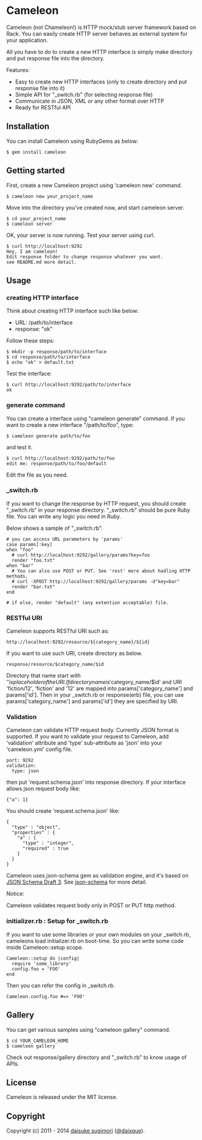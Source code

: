 Cameleon
=======================================

Cameleon (not Chameleon!) is HTTP mock/stub server framework based on Rack. 
You can easily create HTTP server behaves as external system for your application.

All you have to do to create a new HTTP interface is simply make directory and put response file into the directory.

Features:

 - Easy to create new HTTP interfaces (only to create directory and put response file into it)
 - Simple API for "_switch.rb" (for selecting response file)
 - Communicate in JSON, XML or any other format over HTTP
 - Ready for RESTful API


## Installation
You can install Cameleon using RubyGems as below:

    $ gem install cameleon

  
## Getting started
First, create a new Cameleon project using 'cameleon new' command.

    $ cameleon new your_project_name

Move into the directory you've created now, and start cameleon server.

    $ cd your_project_name
    $ cameleon server

OK, your server is now running. Test your server using curl.

    $ curl http://localhost:9292
    Hey, I am cameleon!
    Edit response folder to change response whatever you want.
    see README.md more detail.


## Usage
### creating HTTP interface
Think about creating HTTP interface such like below:

 - URL: /path/to/interface
 - response: "ok"

Follow these steps:

    $ mkdir -p response/path/to/interface
    $ cd response/path/to/interface
    $ echo "ok" > default.txt

Test the interface:

    $ curl http://localhost:9292/path/to/interface
    ok

### generate command
You can create a interface using "cameleon generate" command.
If you want to create a new interface "/path/to/foo", type:

    $ cameleon generate path/to/foo

and test it.

    $ curl http://localhost:9292/path/to/foo
    edit me: response/path/to/foo/default

Edit the file as you need.

### _switch.rb
If you want to change the response by HTTP request, you should create "_switch.rb" in your response directory.
"_switch.rb" should be pure Ruby file. You can write any logic you need in Ruby.

Below shows a sample of "_switch.rb".

    # you can access URL parameters by 'params'
    case params[:key]
    when "foo"
      # curl http://localhost:9292/gallery/params?key=foo
      render "foo.txt"
    when "bar"
      # You can also use POST or PUT. See 'rest' more about hadling HTTP methods.
      # curl -XPOST http://localhost:9292/gallery/params -d"key=bar"
      render "bar.txt"
    end
    
    # if else, render "default" (any extention acceptable) file.

### RESTful URI
Cameleon supports RESTful URI such as:

    http://localhost:9292/resource/${category_name}/${id}

If you want to use such URI, create directory as below.

    response/resource/$category_name/$id

Directory that name start with '$' is placeholder of the URI.
If directory name is '$category_name/$id' and URI 'fiction/12',
'fiction' and '12' are mapped into params['category_name'] and params['id'].
Then in your _switch.rb or response(erb) file,
you can use params['category_name'] and params['id'] they are specified by URI.

### Validation
Cameleon can validate HTTP request body. Currently JSON format is supported. If you want to validate your request to Cameleon,  add 'validation' attribute and 'type' sub-attribute as 'json' into your 'cameleon.yml' config file.

    port: 9292
    validation:
      type: json

then put 'request.schema.json' into response directory. If your interface allows json request body like:

    {"a": 1}

You should create 'request.schema.json' like:

    {
      "type" : "object",
      "properties" : {
        "a" : {
          "type" : "integer",
          "required" : true
        }
      }
    }

Cameleon uses json-schema gem as validation engine, and it's based on [JSON Schema Draft 3](http://tools.ietf.org/html/draft-zyp-json-schema-03). See [json-schema](https://github.com/hoxworth/json-schema) for more detail.

Notice:

Cameleon validates request body only in POST or PUT http method.

### initializer.rb : Setup for _switch.rb

If you want to use some libraries or your own modules on your _switch.rb, cameleons load initializer.rb on boot-time.
So you can write some code inside Cameleon::setup scope.

    Cameleon::setup do |config|
      require 'some_library'
      config.foo = 'FOO'
    end

Then you can refer the config in _switch.rb.

    Cameleon.config.foo #=> 'FOO'

## Gallery
You can get various samples using "cameleon gallery" command.

    $ cd YOUR_CAMELEON_HOME
    $ cameleon gallery

Check out response/gallery directory and "_switch.rb" to know usage of APIs.


## License
Cameleon is released under the MIT license.


## Copyright
Copyright (c) 2011 - 2014 [daisuke sugimori][1] ([@daixque][2]).

[1]: http://opentechnica.blogspot.com/
[2]: http://twitter.com/daixque
